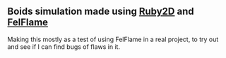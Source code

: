 ## Boids simulation made using [Ruby2D](http://www.ruby2d.com) and [FelFlame](https://github.com/realtradam/FelFlame)

Making this mostly as a test of using FelFlame in a real project, to try out and see if I can find bugs of flaws in it.
